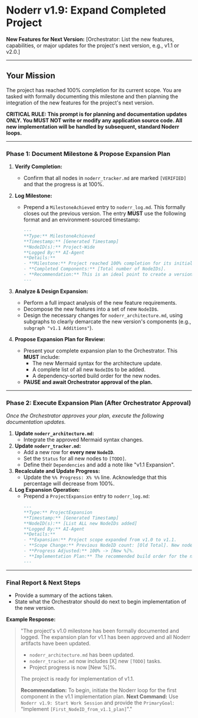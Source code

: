 # Noderr v1.9: Expand Completed Project

**New Features for Next Version:**
[Orchestrator: List the new features, capabilities, or major updates for the project's next version, e.g., v1.1 or v2.0.]

---

## Your Mission
The project has reached 100% completion for its current scope. You are tasked with formally documenting this milestone and then planning the integration of the new features for the project's next version.

**CRITICAL RULE: This prompt is for planning and documentation updates ONLY. You MUST NOT write or modify any application source code. All new implementation will be handled by subsequent, standard Noderr loops.**

---

### Phase 1: Document Milestone & Propose Expansion Plan

1.  **Verify Completion:**
    *   Confirm that all nodes in `noderr_tracker.md` are marked `[VERIFIED]` and that the progress is at 100%.

2.  **Log Milestone:**
    *   Prepend a `MilestoneAchieved` entry to `noderr_log.md`. This formally closes out the previous version. The entry **MUST** use the following format and an environment-sourced timestamp:
        ```markdown
        ---
        **Type:** MilestoneAchieved
        **Timestamp:** [Generated Timestamp]
        **NodeID(s):** Project-Wide
        **Logged By:** AI-Agent
        **Details:**
        - **Milestone:** Project reached 100% completion for its initial scope (v1.0).
        - **Completed Components:** [Total number of NodeIDs].
        - **Recommendation:** This is an ideal point to create a version tag in git, e.g., `git tag v1.0`.
        ---
        ```

3.  **Analyze & Design Expansion:**
    *   Perform a full impact analysis of the new feature requirements.
    *   Decompose the new features into a set of new `NodeID`s.
    *   Design the necessary changes for `noderr_architecture.md`, using subgraphs to clearly demarcate the new version's components (e.g., `subgraph "v1.1 Additions"`).

4.  **Propose Expansion Plan for Review:**
    *   Present your complete expansion plan to the Orchestrator. This **MUST** include:
        *   The new Mermaid syntax for the architecture update.
        *   A complete list of all new `NodeID`s to be added.
        *   A dependency-sorted build order for the new nodes.
    *   **PAUSE and await Orchestrator approval of the plan.**

---

### Phase 2: Execute Expansion Plan (After Orchestrator Approval)

*Once the Orchestrator approves your plan, execute the following documentation updates.*

1.  **Update `noderr_architecture.md`:**
    *   Integrate the approved Mermaid syntax changes.
2.  **Update `noderr_tracker.md`:**
    *   Add a new row for **every new `NodeID`**.
    *   Set the `Status` for all new nodes to `[TODO]`.
    *   Define their `Dependencies` and add a note like "v1.1 Expansion".
3.  **Recalculate and Update Progress:**
    *   Update the `%% Progress: X% %%` line. Acknowledge that this percentage will decrease from 100%.
4.  **Log Expansion Operation:**
    *   Prepend a `ProjectExpansion` entry to `noderr_log.md`:
        ```markdown
        ---
        **Type:** ProjectExpansion
        **Timestamp:** [Generated Timestamp]
        **NodeID(s):** [List ALL new NodeIDs added]
        **Logged By:** AI-Agent
        **Details:**
        - **Expansion:** Project scope expanded from v1.0 to v1.1.
        - **Scope Change:** Previous NodeID count: [Old Total]. New nodes added: [New Total - Old Total]. New total nodes: [New Total].
        - **Progress Adjusted:** 100% -> [New %]%.
        - **Implementation Plan:** The recommended build order for the new nodes is: [List the first 3-5 nodes].
        ---
        ```

---

### Final Report & Next Steps

*   Provide a summary of the actions taken.
*   State what the Orchestrator should do next to begin implementation of the new version.

**Example Response:**
> "The project's v1.0 milestone has been formally documented and logged. The expansion plan for v1.1 has been approved and all Noderr artifacts have been updated.
> 
> *   `noderr_architecture.md` has been updated.
> *   `noderr_tracker.md` now includes [X] new `[TODO]` tasks.
> *   Project progress is now [New %]%.
> 
> The project is ready for implementation of v1.1.
> 
> **Recommendation:** To begin, initiate the Noderr loop for the first component in the v1.1 implementation plan.
> **Next Command:** Use `Noderr v1.9: Start Work Session` and provide the `PrimaryGoal`: "Implement `[First_NodeID_from_v1.1_plan]`"."
